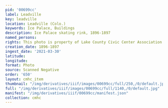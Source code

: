 ```yaml
---
pid: '00699cc'
label: Leadville
key: leadville
location: Leadville (Colo.)
keywords: Ice Palace, Buildings
description: Ice Palace skating rink, 1896-1897
named_persons: 
rights: This photo is property of Lake County Civic Center Association.
creation_date: 1896-1897
ingest_date: '2021-03-30'
latitude: 
longitude: 
format: Photo
source: Scanned Negative
order: '650'
layout: cmhc_item
thumbnail: "/img/derivatives/iiif/images/00699cc/full/250,/0/default.jpg"
full: "/img/derivatives/iiif/images/00699cc/full/1140,/0/default.jpg"
manifest: "/img/derivatives/iiif/00699cc/manifest.json"
collection: cmhc
---
```

